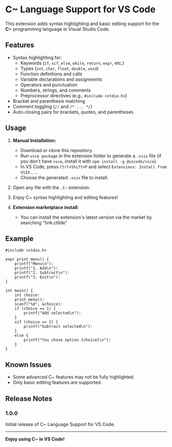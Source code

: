 # C~ Language Support for VS Code

This extension adds syntax highlighting and basic editing support for the **C~** programming language in Visual Studio Code.

## Features

- Syntax highlighting for:
  - Keywords (`if`, `xif`, `else`, `while`, `return`, `expr`, etc.)
  - Types (`int`, `char`, `float`, `double`, `void`)
  - Function definitions and calls
  - Variable declarations and assignments
  - Operators and punctuation
  - Numbers, strings, and comments
  - Preprocessor directives (e.g., `#include <stdio.h>`)
- Bracket and parenthesis matching
- Comment toggling (`//` and `/* ... */`)
- Auto-closing pairs for brackets, quotes, and parentheses

## Usage

1. **Manual Installation:**  
   - Download or clone this repository.
   - Run `vsce package` in the extension folder to generate a `.vsix` file (if you don't have `vsce`, install it with `npm install -g @vscode/vsce`).
   - In VS Code, press `Ctrl+Shift+P` and select `Extensions: Install from VSIX...`.
   - Choose the generated `.vsix` file to install.
2. Open any file with the `.C~` extension.
3. Enjoy C~ syntax highlighting and editing features!

4.  **Extension marketplace install:**

    - You can install the extension's latest version via the market by searching "tink.ctilde"

## Example

```c~
#include <stdio.h>

expr print_menu() {
    printf("Menu\n"):
    printf("1. Add\n"):
    printf("2. Subtract\n"):
    printf("3. Exit\n"):
}

int main() {
    int choice:
    print_menu():
    scanf("%d", &choice):
    if (choice == 1) {
        printf("Add selected\n"):
    }
    xif (choice == 2) {
        printf("Subtract selected\n"):
    }
    else {
        printf("You chose option {choice}\n"):
    }
}
```

## Known Issues

- Some advanced C~ features may not be fully highlighted.
- Only basic editing features are supported.

## Release Notes

### 1.0.0

Initial release of C~ Language Support for VS Code.

---

**Enjoy using C~ in VS Code!**

